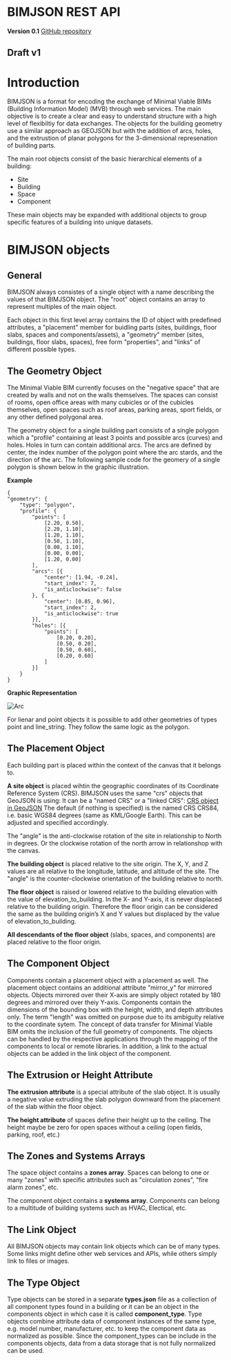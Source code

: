 # BIMJSON REST API

**Version 0.1**
[GitHub repository](https://github.com/vdubya/BIMJSON)

## Draft v1

# Introduction

BIMJSON is a format for encoding the exchange of Minimal Viable BIMs (Building Information Model) (MVB) through web services. The main objective is to create a clear and easy to understand structure with a high level of flexibiltiy for data exchanges. The objects for the building geometry use a similar approach as GEOJSON but with the addition of arcs, holes, and the extrustion of planar polygons for the 3-dimensional represenation of building parts.

The main root objects consist of the basic hierarchical elements of a building:

- Site
- Building
- Space
- Component

These main objects may be expanded with additional objects to group specific features of a building into unique datasets.

# BIMJSON objects

## General

BIMJSON always consistes of a single object with a name describing the values of that BIMJSON object. The "root" object contains an array to represent multiples of the main object.

Each object in this first level array contains the ID of object with predefined attributes, a "placement" member for buidling parts (sites, buildings, floor slabs, spaces and components/assets), a "geometry" member (sites, buildings, floor slabs, spaces), free form "properties", and "links" of different possible types.

## The Geometry Object

The Minimal Viable BIM currently focuses on the "negative space" that are created by walls and not on the walls themselves. The spaces can consist of rooms, open office areas with many cubicles or of the cubicles themselves, open spaces such as roof areas, parking areas, sport fields, or any other defined polygonal area.

The geometry object for a single building part consists of a single polygon which a "profile" containing at least 3 points and possible arcs (curves) and holes. Holes in turn can contain additional arcs. The arcs are defined by center, the index number of the polygon point where the arc stards, and the direction of the arc. The following sample code for the geomery of a single polygon is shown below in the graphic illustration.

**Example**

	{
	"geometry": {
		"type": "polygon",
		"profile": {
			"points": [
				[2.20, 0.50],
				[2.20, 1.10],
				[1.20, 1.10],
				[0.50, 1.10],
				[0.00, 1.10],
				[0.00, 0.00],
				[1.20, 0.00]
			],
			"arcs": [{
				"center": [1.94, -0.24],
				"start_index": 7,
				"is_anticlockwise": false
			}, {
				"center": [0.85, 0.96],
				"start_index": 2,
				"is_anticlockwise": true
			}],
			"holes": [{
				"points": [
					[0.20, 0.20],
					[0.50, 0.20],
					[0.50, 0.60],
					[0.20, 0.60]
				]
			}]
		}
	}
**Graphic Representation**


![Arc](https://www.onuma.com/transfer/ArcDiagram.png)

For lienar and point objects it is possible to add other geometries of types point and line_string. They follow the same logic as the polygon.

## The Placement Object

Each building part is placed within the context of the canvas that it belongs to.

**A site object** is placed wihtin the geographic coordinates of its Coordinate Reference System (CRS). BIMJSON uses the same "crs" objects that GeoJSON is using: It can be a "named CRS" or a "linked CRS":
[CRS object in GeoJSON](http://geojson.org/geojson-spec.html#coordinate-reference-system-objects)
The default (if nothing is specified) is the named CRS CRS84, i.e. basic WGS84 degrees (same as KML/Google Earth). This can be adjusted and specified accordingly.

The "angle" is the anti-clockwise rotation of the site in relationship to North in degrees. Or the clockwise rotation of the north arrow in relationshop with the canvas.

**The building object** is placed relative to the site origin. The X, Y, and Z values are all relative to the longitude, latitude, and altitude of the site. The "angle" is the counter-clockwise orientation of the building relative to north.

**The floor object** is raised or lowered relative to the building elevation with the value of elevation_to_building. In the X- and Y-axis, it is never displaced relative to the building origin. Therefore the floor origin can be considered the same as the building origin’s X and Y values but displaced by the value of elevation_to_building.

**All descendants of the floor object** (slabs, spaces, and components) are placed relative to the floor origin.

## The Component Object

Components contain a placement object with a placement as well. The placement object contains an additional attribute "mirror_y" for mirrored objects. Objects mirrored over their X-axis are simply object rotated by 180 degrees and mirrored over theiy Y-axis. Components contain the dimensions of the bounding box with the height, width, and depth attributes only. The term "length" was omitted on purpose due to its ambiguity relative to the coordinate sytem.
The concept of data transfer for Minimal Viable BIM omits the inclusion of the full geometry of components. The objects can be handled by the respective applications through the mapping of the components to local or remote libraries. In addition, a link to the actual objects can be added in the link object of the component.

## The Extrusion or Height Attribute

**The extrusion attribute** is a special attribute of the slab object. It is usually a negative value extruding the slab polygon downward from the placement of the slab within the floor object.

**The height attribute** of spaces define their height up to the ceiling. The height maybe be zero for open spaces without a ceiling (open fields, parking, roof, etc.)

## The Zones and Systems Arrays

The space object contains a **zones array**. Spaces can belong to one or many "zones" with specific attributes such as "circulation zones", "fire alarm zones", etc.

The component object contains a **systems array**. Components can belong to a multitude of building systems such as HVAC, Electical, etc.

## The Link Object

All BIMJSON objects may contain link objects which can be of many types. Some links might define other web services and APIs, while others simply link to files or images.

## The Type Object

Type objects can be stored in a separate **types.json** file as a collection of all component types found in a building or it can be an object in the components object in which case it is called **component_type**. Type objects combine attribute data of component instances of the same type, e.g. model number, manufacturer, etc. to keep the component data as normalized as possible. Since the component_types can be include in the components objects, data from a data storage that is not fully normalized can be used.



















